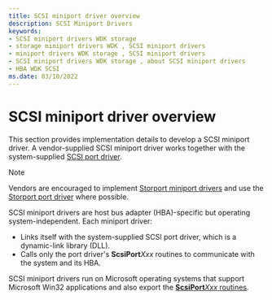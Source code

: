 ```yaml
---
title: SCSI miniport driver overview
description: SCSI Miniport Drivers
keywords:
- SCSI miniport drivers WDK storage
- storage miniport drivers WDK , SCSI miniport drivers
- miniport drivers WDK storage , SCSI miniport drivers
- SCSI miniport drivers WDK storage , about SCSI miniport drivers
- HBA WDK SCSI
ms.date: 03/10/2022
---
```


# SCSI miniport driver overview

This section provides implementation details to develop a SCSI miniport driver. A vendor-supplied SCSI miniport driver works together with the system-supplied [SCSI port driver](scsi-port-driver-overview.md).

> [!NOTE]
>
> Vendors are encouraged to implement [Storport miniport drivers](storport-miniport-drivers.md) and use the [Storport port driver](storport-driver-overview.md) where possible.

SCSI miniport drivers are host bus adapter (HBA)-specific but operating system-independent. Each miniport driver:

* Links itself with the system-supplied SCSI port driver, which is a dynamic-link library (DLL).
* Calls only the port driver's **ScsiPort***Xxx* routines to communicate with the system and its HBA.

SCSI miniport drivers run on Microsoft operating systems that support Microsoft Win32 applications and also export the [**ScsiPort***Xxx* routines](scsi-port-driver-support-routines.md).
